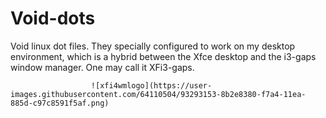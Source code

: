 # Void-dots

Void linux dot files. They specially configured to work on my desktop environment, which is a hybrid between the Xfce desktop and the i3-gaps window manager. One may call it XFi3-gaps. 

                      ![xfi4wmlogo](https://user-images.githubusercontent.com/64110504/93293153-8b2e8380-f7a4-11ea-885d-c97c8591f5af.png)


